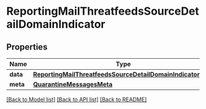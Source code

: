 # ReportingMailThreatfeedsSourceDetailDomainIndicator

## Properties
Name | Type | Description | Notes
------------ | ------------- | ------------- | -------------
**data** | [**ReportingMailThreatfeedsSourceDetailDomainIndicatorData**](ReportingMailThreatfeedsSourceDetailDomainIndicatorData.md) |  | [optional] 
**meta** | [**QuarantineMessagesMeta**](QuarantineMessagesMeta.md) |  | [optional] 

[[Back to Model list]](../README.md#documentation-for-models) [[Back to API list]](../README.md#documentation-for-api-endpoints) [[Back to README]](../README.md)

